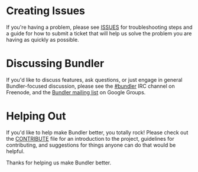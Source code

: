 # Creating Issues

If you're having a problem, please see [ISSUES](https://github.com/carlhuda/bundler/blob/master/ISSUES.md) for troubleshooting steps and a guide for how to submit a ticket that will help us solve the problem you are having as quickly as possible.

# Discussing Bundler

If you'd like to discuss features, ask questions, or just engage in general Bundler-focused discussion, please see the [#bundler](irc://irc.freenode.net/#bundler) IRC channel on Freenode, and the [Bundler mailing list](http://groups.google.com/group/ruby-bundler) on Google Groups.

# Helping Out

If you'd like to help make Bundler better, you totally rock! Please check out the [CONTRIBUTE](https://github.com/carlhuda/bundler/CONTRIBUTE.md) file for an introduction to the project, guidelines for contributing, and suggestions for things anyone can do that would be helpful.

Thanks for helping us make Bundler better.